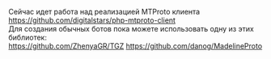 Сейчас идет работа над реализацией MTProto клиента https://github.com/digitalstars/php-mtproto-client  
Для создания обычных ботов пока можете использовать одну из этих библиотек:  
https://github.com/ZhenyaGR/TGZ
https://github.com/danog/MadelineProto